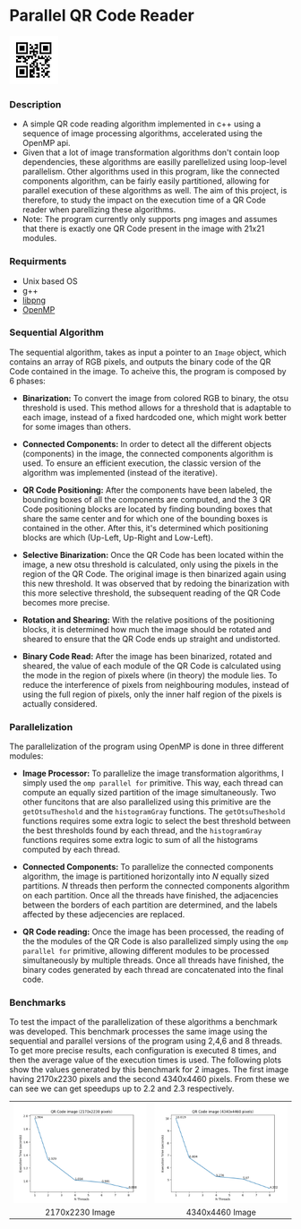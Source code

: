 # Parallel QR Code Reader

![alt text](images/input/pqrcode.png)

### Description
- A simple QR code reading algorithm implemented in c++ using a sequence of image processing algorithms, accelerated using the OpenMP api.
- Given that a lot of image transformation algorithms don't contain loop dependencies, these algorithms are easilly parellelized using loop-level parallelism. Other algorithms used in this program, like the connected components algorithm, can be fairly easily partitioned, allowing for parallel execution of these algorithms as well. The aim of this project, is therefore, to study the impact on the execution time of a QR Code reader when parellizing these algorithms.
- Note: The program currently only supports png images and assumes that there is exactly one QR Code present in the image with 21x21 modules.

### Requirments
  - Unix based OS
  - g++
  - [libpng](http://www.libpng.org/pub/png/libpng.html)
  - [OpenMP](https://www.openmp.org/)

### Sequential Algorithm

The sequential algorithm, takes as input a pointer to an `Image` object, which contains an array of RGB pixels, and outputs the binary code of the QR Code contained in the image. To acheive this, the program is composed by 6 phases:

- **Binarization:** To convert the image from colored RGB to binary, the otsu threshold is used. This method allows for a threshold that is adaptable to each image, instead of a fixed hardcoded one, which might work better for some images than others.

- **Connected Components:** In order to detect all the different objects (components) in the image, the connected components algorithm is used. To ensure an efficient execution, the classic version of the algorithm was implemented (instead of the iterative). 
<!-- It should also be noted that even tho the computation of the transitive colsure is performed using a loop with a $N^2$ complexity, given that as the unions are completed, the adjacency lists involved in the union are ignored in the following iterations, the algorithm ends up with an acceptable execution time. -->

- **QR Code Positioning:** After the components have been labeled, the bounding boxes of all the components are computed, and the 3 QR Code positioning blocks are located by finding bounding boxes that share the same center and for which one of the bounding boxes is contained in the other. After this, it's determined which positioning blocks are which (Up-Left, Up-Right and Low-Left).

- **Selective Binarization:** Once the QR Code has been located within the image, a new otsu threshold is calculated, only using the pixels in the region of the QR Code. The original image is then binarized again using this new threshold. It was observed that by redoing the binarization with this more selective threshold, the subsequent reading of the QR Code becomes more precise.

- **Rotation and Shearing:** With the relative positions of the positioning blocks, it is determined how much the image should be rotated and sheared to ensure that the QR Code ends up straight and undistorted.

- **Binary Code Read:** After the image has been binarized, rotated and sheared, the value of each module of the QR Code is calculated using the mode in the region of pixels where (in theory) the module lies. To reduce the interference of pixels from neighbouring modules, instead of using the full region of pixels, only the inner half region of the pixels is actually considered.

### Parallelization

The parallelization of the program using OpenMP is done in three different modules:

- **Image Processor:** To parallelize the image transformation algorithms, I simply used the `omp parallel for` primitive. This way, each thread can compute an equally sized partition of the image simultaneously. Two other funcitons that are also parallelized using this primitive are the `getOtsuTheshold` and the `histogramGray` functions. The `getOtsuTheshold` functions requires some extra logic to select the best threshold between the best thresholds found by each thread, and the `histogramGray` functions requires some extra logic to sum of all the histograms computed by each thread.
<!-- 
    ```c++
    Image Transformations:

    #pragma omp parallel for
    for(int y = 0; y < img->height; y++)
    {
        for(int x = 0; x < img->width; x++)
        {
            ...
        }
    }
    ```

    ```c++
    Otsu:

    #pragma omp parallel
    {
        double best_var_priv = 0;
        int best_t_priv = 0;

        #pragma omp for
        for (int t = 0; t < N_COMP_VALS; t++)
        {
            double var = ...

            if (t == 0 || var > best_var_priv)
            {
                best_t_priv = t;
                best_var_priv = var;
            }
        }

        #pragma omp critical
        {
            if(best_var_priv > best_var)
            {
                best_var = best_var_priv;
                best_t = best_t_priv;
            }
        }
    }
    ``` -->

- **Connected Components:** To parallelize the connected components algorithm, the image is partitioned horizontally into $N$ equally sized partitions. $N$ threads then perform the connected components algorithm on each partition. Once all the threads have finished, the adjacencies between the borders of each partition are determined, and the labels affected by these adjecencies are replaced.

- **QR Code reading:** Once the image has been processed, the reading of the the modules of the QR Code is also parallelized simply using the `omp parallel for` primitive, allowing different modules to be processed simultaneously by multiple threads. Once all threads have finished, the binary codes generated by each thread are concatenated into the final code.

### Benchmarks

To test the impact of the parallelization of these algorithms a benchmark was developed. This benchmark processes the same image using the sequential and parallel versions of the program using 2,4,6 and 8 threads. To get more precise results, each configuration is executed 8 times, and then the average value of the execution times is used. The following plots show the values generated by this benchmark for 2 images. The first image having 2170x2230 pixels and the second 4340x4460 pixels. From these we can see we can get speedups up to 2.2 and 2.3 respectively.

|   |   |
|:---:|:---:|
| ![alt text](plots/time_plot_large.png) | ![alt text](plots/time_plot_very_large.png) |
| 2170x2230 Image | 4340x4460 Image |